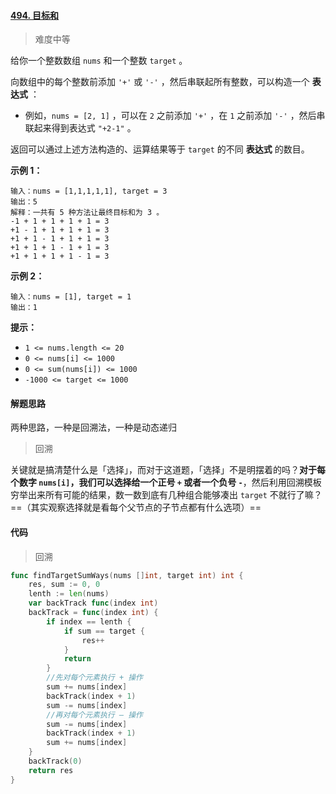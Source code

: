 #### [494. 目标和](https://leetcode-cn.com/problems/target-sum/)

> 难度中等

给你一个整数数组 `nums` 和一个整数 `target` 。

向数组中的每个整数前添加 `'+'` 或 `'-'` ，然后串联起所有整数，可以构造一个 **表达式** ：

- 例如，`nums = [2, 1]` ，可以在 `2` 之前添加 `'+'` ，在 `1` 之前添加 `'-'` ，然后串联起来得到表达式 `"+2-1"` 。

返回可以通过上述方法构造的、运算结果等于 `target` 的不同 **表达式** 的数目。

**示例 1：**

```
输入：nums = [1,1,1,1,1], target = 3
输出：5
解释：一共有 5 种方法让最终目标和为 3 。
-1 + 1 + 1 + 1 + 1 = 3
+1 - 1 + 1 + 1 + 1 = 3
+1 + 1 - 1 + 1 + 1 = 3
+1 + 1 + 1 - 1 + 1 = 3
+1 + 1 + 1 + 1 - 1 = 3
```

**示例 2：**

```
输入：nums = [1], target = 1
输出：1
```

**提示：**

- `1 <= nums.length <= 20`
- `0 <= nums[i] <= 1000`
- `0 <= sum(nums[i]) <= 1000`
- `-1000 <= target <= 1000`

#### 解题思路

两种思路，一种是回溯法，一种是动态递归

> 回溯

关键就是搞清楚什么是「选择」，而对于这道题，「选择」不是明摆着的吗？**对于每个数字 `nums[i]`，我们可以选择给一个正号 `+` 或者一个负号 `-`**，然后利用回溯模板穷举出来所有可能的结果，数一数到底有几种组合能够凑出 `target` 不就行了嘛？==（其实观察选择就是看每个父节点的子节点都有什么选项）==

#### 代码

> 回溯

```go
func findTargetSumWays(nums []int, target int) int {
	res, sum := 0, 0
	lenth := len(nums)
	var backTrack func(index int)
	backTrack = func(index int) {
		if index == lenth {
			if sum == target {
				res++
			}
			return
		}
		//先对每个元素执行 + 操作
		sum += nums[index]
		backTrack(index + 1)
		sum -= nums[index]
		//再对每个元素执行 — 操作
		sum -= nums[index]
		backTrack(index + 1)
		sum += nums[index]
	}
	backTrack(0)
	return res
}
```


